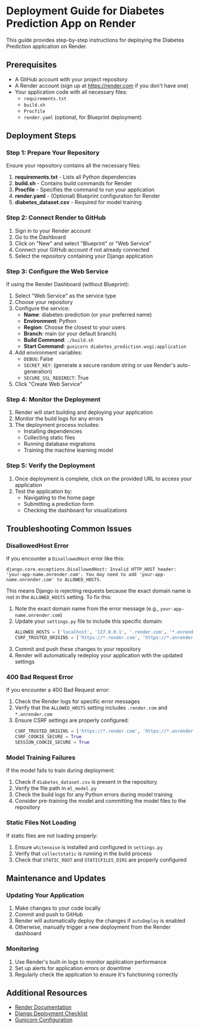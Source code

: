 # Deployment Guide for Diabetes Prediction App on Render

This guide provides step-by-step instructions for deploying the Diabetes Prediction application on Render.

## Prerequisites

- A GitHub account with your project repository
- A Render account (sign up at https://render.com if you don't have one)
- Your application code with all necessary files:
  - `requirements.txt`
  - `build.sh`
  - `Procfile`
  - `render.yaml` (optional, for Blueprint deployment)

## Deployment Steps

### Step 1: Prepare Your Repository

Ensure your repository contains all the necessary files:

1. **requirements.txt** - Lists all Python dependencies
2. **build.sh** - Contains build commands for Render
3. **Procfile** - Specifies the command to run your application
4. **render.yaml** - (Optional) Blueprint configuration for Render
5. **diabetes_dataset.csv** - Required for model training

### Step 2: Connect Render to GitHub

1. Sign in to your Render account
2. Go to the Dashboard
3. Click on "New" and select "Blueprint" or "Web Service"
4. Connect your GitHub account if not already connected
5. Select the repository containing your Django application

### Step 3: Configure the Web Service

If using the Render Dashboard (without Blueprint):

1. Select "Web Service" as the service type
2. Choose your repository
3. Configure the service:
   - **Name**: diabetes-prediction (or your preferred name)
   - **Environment**: Python
   - **Region**: Choose the closest to your users
   - **Branch**: main (or your default branch)
   - **Build Command**: `./build.sh`
   - **Start Command**: `gunicorn diabetes_prediction.wsgi:application`
4. Add environment variables:
   - `DEBUG`: False
   - `SECRET_KEY`: (generate a secure random string or use Render's auto-generation)
   - `SECURE_SSL_REDIRECT`: True
5. Click "Create Web Service"

### Step 4: Monitor the Deployment

1. Render will start building and deploying your application
2. Monitor the build logs for any errors
3. The deployment process includes:
   - Installing dependencies
   - Collecting static files
   - Running database migrations
   - Training the machine learning model

### Step 5: Verify the Deployment

1. Once deployment is complete, click on the provided URL to access your application
2. Test the application by:
   - Navigating to the home page
   - Submitting a prediction form
   - Checking the dashboard for visualizations

## Troubleshooting Common Issues

### DisallowedHost Error

If you encounter a `DisallowedHost` error like this:

```
django.core.exceptions.DisallowedHost: Invalid HTTP_HOST header: 'your-app-name.onrender.com'. You may need to add 'your-app-name.onrender.com' to ALLOWED_HOSTS.
```

This means Django is rejecting requests because the exact domain name is not in the `ALLOWED_HOSTS` setting. To fix this:

1. Note the exact domain name from the error message (e.g., `your-app-name.onrender.com`)
2. Update your `settings.py` file to include this specific domain:
   ```python
   ALLOWED_HOSTS = ['localhost', '127.0.0.1', '.render.com', '*.onrender.com', 'your-app-name.onrender.com']
   CSRF_TRUSTED_ORIGINS = ['https://*.render.com', 'https://*.onrender.com', 'https://your-app-name.onrender.com']
   ```
3. Commit and push these changes to your repository
4. Render will automatically redeploy your application with the updated settings

### 400 Bad Request Error

If you encounter a 400 Bad Request error:

1. Check the Render logs for specific error messages
2. Verify that the `ALLOWED_HOSTS` setting includes `.render.com` and `*.onrender.com`
3. Ensure CSRF settings are properly configured:
   ```python
   CSRF_TRUSTED_ORIGINS = ['https://*.render.com', 'https://*.onrender.com']
   CSRF_COOKIE_SECURE = True
   SESSION_COOKIE_SECURE = True
   ```

### Model Training Failures

If the model fails to train during deployment:

1. Check if `diabetes_dataset.csv` is present in the repository
2. Verify the file path in `ml_model.py`
3. Check the build logs for any Python errors during model training
4. Consider pre-training the model and committing the model files to the repository

### Static Files Not Loading

If static files are not loading properly:

1. Ensure `whitenoise` is installed and configured in `settings.py`
2. Verify that `collectstatic` is running in the build process
3. Check that `STATIC_ROOT` and `STATICFILES_DIRS` are properly configured

## Maintenance and Updates

### Updating Your Application

1. Make changes to your code locally
2. Commit and push to GitHub
3. Render will automatically deploy the changes if `autoDeploy` is enabled
4. Otherwise, manually trigger a new deployment from the Render dashboard

### Monitoring

1. Use Render's built-in logs to monitor application performance
2. Set up alerts for application errors or downtime
3. Regularly check the application to ensure it's functioning correctly

## Additional Resources

- [Render Documentation](https://render.com/docs)
- [Django Deployment Checklist](https://docs.djangoproject.com/en/5.0/howto/deployment/checklist/)
- [Gunicorn Configuration](https://docs.gunicorn.org/en/stable/configure.html) 